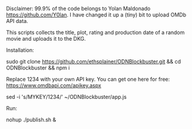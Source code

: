 Disclaimer: 99.9% of the code belongs to Yolan Maldonado https://github.com/Y0lan. I have changed it up a (tiny) bit to upload OMDb API data.





This scripts collects the title, plot, rating and production date of a random movie and uploads it to the DKG.


Installation:

sudo git clone https://github.com/ethsplainer/ODNBlockbuster.git && cd ODNBlockbuster && npm i

Replace 1234 with your own API key. You can get one here for free: https://www.omdbapi.com/apikey.aspx

sed -i 's/MYKEY/1234/' ~/ODNBlockbuster/app.js


Run:

nohup ./publish.sh &


